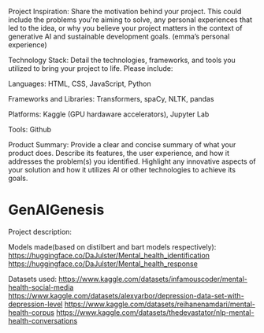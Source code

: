 


Project Inspiration: Share the motivation behind your project. This could include the problems you're aiming to solve, any personal experiences that led to the idea, or why you believe your project matters in the context of generative AI and sustainable development goals.
(emma’s personal experience)


Technology Stack: Detail the technologies, frameworks, and tools you utilized to bring your project to life. Please include:

Languages: HTML, CSS, JavaScript, Python

Frameworks and Libraries: Transformers, spaCy, NLTK, pandas

Platforms: Kaggle (GPU hardaware accelerators), Jupyter Lab

Tools: Github

Product Summary: Provide a clear and concise summary of what your product does. Describe its features, the user experience, and how it addresses the problem(s) you identified. Highlight any innovative aspects of your solution and how it utilizes AI or other technologies to achieve its goals.

# GenAIGenesis

Project description:


Models made(based on distilbert and bart models respectively):
https://huggingface.co/DaJulster/Mental_health_identification
https://huggingface.co/DaJulster/Mental_health_response


Datasets used:
https://www.kaggle.com/datasets/infamouscoder/mental-health-social-media
https://www.kaggle.com/datasets/alexyarbor/depression-data-set-with-depression-level
https://www.kaggle.com/datasets/reihanenamdari/mental-health-corpus
https://www.kaggle.com/datasets/thedevastator/nlp-mental-health-conversations
